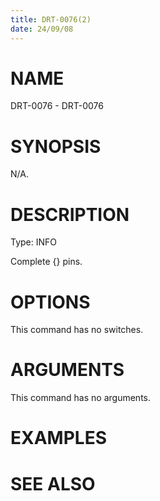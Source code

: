 ```yaml
---
title: DRT-0076(2)
date: 24/09/08
---
```


# NAME

DRT-0076 - DRT-0076

# SYNOPSIS

N/A.

# DESCRIPTION

Type: INFO

Complete {} pins.

# OPTIONS

This command has no switches.

# ARGUMENTS

This command has no arguments.

# EXAMPLES

# SEE ALSO

